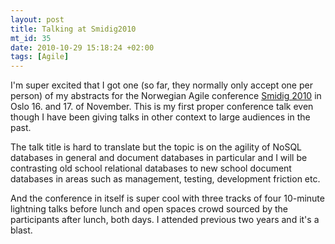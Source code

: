 ```yaml
--- 
layout: post
title: Talking at Smidig2010
mt_id: 35
date: 2010-10-29 15:18:24 +02:00
tags: [Agile]
---
```

 I'm super excited that I got one (so far, they normally only accept one per person) of my abstracts for the Norwegian Agile conference [Smidig 2010](http://smidig2010.no/) in Oslo 16. and 17. of November. This is my first proper conference talk even though I have been giving talks in other context to large audiences in the past. 

The talk title is hard to translate but the topic is on the agility of NoSQL databases in general and document databases in particular and I will be contrasting old school relational databases to new school document databases in areas such as management, testing, development friction etc. 

And the conference in itself is super cool with three tracks of four 10-minute lightning talks before lunch and open spaces crowd sourced by the participants after lunch, both days. I attended previous two years and it's a blast.  
